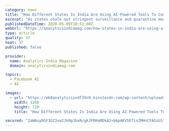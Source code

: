 ```yaml
---
category: news
title: "How Different States In India Are Using AI-Powered Tools To Combat Covid-19"
excerpt: "As states chalk out stringent surveillance and quarantine measures, the demand for AI-powered tools to complement these efforts have emerged."
publishedDateTime: 2020-05-09T10:51:00Z
webUrl: "https://analyticsindiamag.com/how-states-in-india-are-using-ai-powered-tools-to-combat-covid-19/"
type: article
quality: 37
heat: 37
published: false

provider:
  name: Analytics India Magazine
  domain: analyticsindiamag.com

topics:
  - Facebook AI
  - AI

images:
  - url: "https://mk0analyticsindf35n9.kinstacdn.com/wp-content/uploads/2020/05/Covid-19-India-and-crisis-communication-1280x720-1.jpg"
    width: 1280
    height: 720
    title: "How Different States In India Are Using AI-Powered Tools To Combat Covid-19"

secured: "2aWAuyDGF3GZ3vw2Jk0pJbxN/gKJFRKeMDkA2+bApAKV5ETisZMHnCFAGzU1tpcW5a7Z28ma2bvZ9dp2INy7SnmvR8b0Dzun5T9dpOKCQQ0mgWBTOWsYe9Stt2ID3yoiQbCIk6N7azbeAJu+DC62cYzpufHy5QQtMP0ZfCR6WEuU+5Oj9S+rdn3aF9+/yP21V7fu2CMtVjbAVqdBIQZgSmKKk/g1322uH2UAtiHOCow1K7mX8WblQMzNoD1lCw8yI9TP9yvuiYpc4Hs5OPR37r8S49AKyHnJM64Zl4Wvt2XC9I2A6aIf1gyGetfaRU3I5Lpf3Fbg7lQH+PS8TzVovmsXg6zG/dsccRo7ZJ1It5SnPMqcnFJtcATif+petFB/kuMtGpnOtq0Alke/E1FEONRkfGFuWjuCkvibUaGmILeF0qVKekFMr4qn4O1PNdglWqthDxKdWszcPmQZfc4GiucorOzQSEJIwpqzLt8RJ+c=;lrop4shvXmLPKkVIEDKkGA=="
---
```


